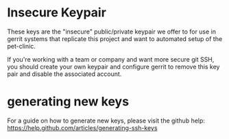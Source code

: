 # Insecure Keypair

These keys are the "insecure" public/private keypair we offer to
for use in gerrit systems that replicate this project and want to 
automated setup of the pet-clinic.

If you're working with a team or company and want more secure git SSH, 
you should create your own keypair and configure gerrit to remove this key
pair and disable the associated account.

# generating new keys

For a guide on how to generate new keys, please visit the github help:
https://help.github.com/articles/generating-ssh-keys


